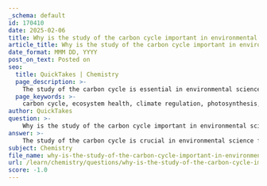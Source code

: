 ```yaml
---
_schema: default
id: 170410
date: 2025-02-06
title: Why is the study of the carbon cycle important in environmental science, particularly for ecosystem health and climate regulation?
article_title: Why is the study of the carbon cycle important in environmental science, particularly for ecosystem health and climate regulation?
date_format: MMM DD, YYYY
post_on_text: Posted on
seo:
  title: QuickTakes | Chemistry
  page_description: >-
    The study of the carbon cycle is essential in environmental science for understanding ecosystem health and climate regulation, highlighting the interconnectedness of photosynthesis and respiration, climate change impacts, and the role of carbon sequestration in maintaining ecological balance.
  page_keywords: >-
    carbon cycle, ecosystem health, climate regulation, photosynthesis, respiration, biodiversity, climate change, carbon sequestration, carbon sinks, greenhouse effect, soil health, feedback mechanisms, environmental science
author: QuickTakes
question: >-
    Why is the study of the carbon cycle important in environmental science, particularly for ecosystem health and climate regulation?
answer: >-
    The study of the carbon cycle is crucial in environmental science for several reasons, particularly concerning ecosystem health and climate regulation. Here are the key points that highlight its importance:\n\n### 1. Understanding Ecosystem Dynamics\nThe carbon cycle illustrates the continuous movement of carbon through various forms and processes, emphasizing the interconnectedness of photosynthesis and respiration. Photosynthesis by plants and phytoplankton absorbs carbon dioxide (CO₂) from the atmosphere, while respiration by organisms releases it back. This balance is essential for maintaining ecological stability and health. Disruptions in the carbon cycle can lead to imbalances that affect biodiversity and ecosystem resilience.\n\n### 2. Climate Regulation\nA balanced carbon cycle is vital for regulating the Earth's climate. Excessive carbon emissions from human activities, such as burning fossil fuels and deforestation, increase atmospheric CO₂ levels, enhancing the greenhouse effect. This leads to global warming and climate change, which can disrupt weather patterns, affect species distributions, and result in habitat loss. Understanding the carbon cycle helps in predicting and mitigating these impacts, making it a critical area of study in environmental science.\n\n### 3. Carbon Sequestration\nHealthy ecosystems, such as forests, wetlands, and oceans, act as significant carbon sinks, sequestering carbon and helping to mitigate climate change. When these ecosystems are degraded, their ability to store carbon diminishes, leading to increased atmospheric CO₂ levels. This not only exacerbates climate change but also destabilizes the ecosystems that rely on a balanced carbon cycle. Therefore, studying the carbon cycle aids in developing strategies for carbon management and conservation.\n\n### 4. Indicators of Ecosystem Health\nSeveral indicators of ecosystem health are directly linked to the carbon cycle, including biodiversity, soil health, and carbon storage. For instance, diverse species contribute to effective carbon cycling, while healthy soils rich in organic matter support microbial communities that facilitate decomposition and nutrient cycling. Monitoring these indicators provides insights into the overall health of ecosystems and their capacity to function effectively within the carbon cycle.\n\n### 5. Feedback Mechanisms\nAn imbalance in the carbon cycle can trigger feedback loops that exacerbate climate change. For example, thawing permafrost releases stored carbon, increasing atmospheric CO₂ levels and accelerating warming. Understanding these feedback mechanisms is essential for predicting future climate scenarios and developing effective responses.\n\n### Conclusion\nIn summary, the study of the carbon cycle is integral to environmental science as it provides insights into ecosystem health, climate regulation, and the impacts of human activities on natural systems. By understanding the complex interactions within the carbon cycle, scientists and policymakers can develop informed strategies to address climate change and promote sustainable practices, ultimately ensuring the health and stability of ecosystems.
subject: Chemistry
file_name: why-is-the-study-of-the-carbon-cycle-important-in-environmental-science-particularly-for-ecosystem-health-and-climate-regulation.md
url: /learn/chemistry/questions/why-is-the-study-of-the-carbon-cycle-important-in-environmental-science-particularly-for-ecosystem-health-and-climate-regulation
score: -1.0
---
```


&nbsp;